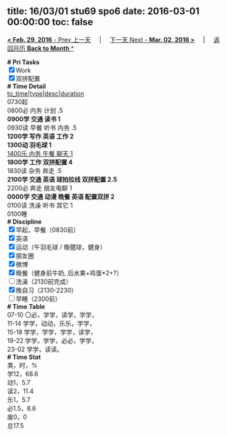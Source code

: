 title: 16/03/01 stu69 spo6
date: 2016-03-01 00:00:00
toc: false
---
[**< Feb. 29, 2016** - Prev 上一天](/lifelogs/2016/02/d29.html) &nbsp; &nbsp; | &nbsp; &nbsp; [下一天 Next - **Mar. 02, 2016 >**](/lifelogs/2016/03/d02.html) &nbsp; &nbsp; |  &nbsp; &nbsp; [返回月历 **Back to Month ^**](/lifelogs/2016/03/index.html)
<br/><div><b># Pri Tasks</b></div><div><input checked="true" type="checkbox"/>Work</div><div><input checked="true" type="checkbox"/>双拼配置</div><div><b># Time Detail</b></div><div><u>to_time|type|desc|duration</u></div><div>0730起</div><div>0800必 内务 计划 .5</div><div><b>0900学 交通 读书 1</b></div><div>0930读 早餐 听书 内务 .5</div><div><b>1200学 写作 英语 工作 2</b></div><div><b>1300动 羽毛球 1</b></div><div><u>1400乐 内务 午餐 聊天 1</u></div><div><b>1800学 工作 双拼配置 4</b></div><div>1830读 杂务 奔走 .5</div><div><b>2100学 交通 英语 球拍拉线 双拼配置 2.5</b></div><div>2200必 奔走 朋友电聊 1</div><div><b>0000学 交通 动漫 晚餐 英语 配置双拼 2</b></div><div>0100读 洗澡 听书 其它 1</div><div>0100睡</div><div><b># Discipline</b></div><div><input checked="true" type="checkbox"/>早起，早餐（0830前）</div><div><input checked="true" type="checkbox"/>英语</div><div><input checked="true" type="checkbox"/>运动（午羽毛球 / 晚毽球，健身）</div><div><input checked="true" type="checkbox"/>朋友圈</div><div><input checked="true" type="checkbox"/>微博</div><div><input checked="true" type="checkbox"/>晚餐（健身前牛奶, 后水果+鸡蛋*2+?）</div><div><input type="checkbox"/>洗澡（2130前完成）</div><div><input checked="true" type="checkbox"/>晚自习（2130-2230）</div><div><input type="checkbox"/>早睡（2300前）</div><div><b># Time Table</b></div><div>07-10 〇必，学学，读学，学学，</div><div>11-14 学学，动动，乐乐，学学，</div><div>15-18 学学，学学，学学，读学，</div><div>19-22 学学，学学，必必，学学，</div><div>23-02 学学，读读。</div><div><b># Time Stat</b></div><div>类，时，%</div><div>学12，68.6</div><div>动1，5.7</div><div>读2，11.4</div><div>乐1，5.7</div><div>必1.5，8.6</div><div>废0，0</div><div>总17.5</div>